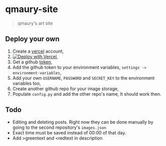 # qmaury-site
> qmaury's art site

## Deploy your own
1. Create a [vercel](https://vercel.com/signup) account,
2. [![Deploy with Vercel](https://vercel.com/button)](https://vercel.com/new/clone?repository-url=https://github.com/sortalost/qmaury-site),
3. Get a github [token](https://github.com/settings/tokens),
4. Add the github token to your environment variables, `settings -> environment-variables`,
5. Add your own `USERNAME`, `PASSWORD` and `SECRET_KEY` to the environment variables too,
5. Create another github repo for your image storage,
6. Populate `config.py` and add the other repo's name,
It should work then.

## Todo
- Editing and deleting posts. Right now they can be done manually by going to the second repository's `images.json`
- Exact time must be saved instead of 00:00 of that day.
- Add >greentext and \<redtext in description